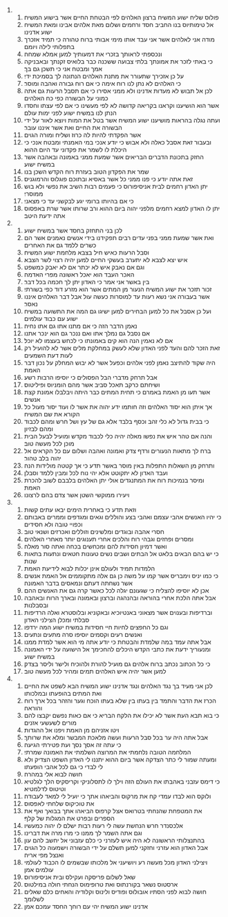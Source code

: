 <ol>
  <li>
    <ol>
      <li>פולוס שליח ישוע המשיח ברצון האלהים לפי הבטחת החיים אשר בישוע המשיח׃</li>
      <li>אל טימותיוס בנו החביב חסד ורחמים ושלום מאת אלהים אבינו ומאת המשיח ישוע אדנינו׃</li>
      <li>מודה אני לאלהים אשר אני עבד אותו מימי אבותי ברוח טהורה כי תמיד אזכרך בתפלותי לילה ויומם׃</li>
      <li>ונכספתי לראותך בזכרי את דמעותיך למען אמלא שמחה׃</li>
      <li>כי באתי לזכר את אמונתך בלתי צבועה ששכנה כבר בלואיס זקנתך ובאבניקה אמך ומבטח אני כי תשכן גם בך׃</li>
      <li>על כן אזכירך שתעורר את מתנת האלהים הנתונה לך בסמיכת ידי׃</li>
      <li>כי האלהים לא נתן לנו רוח אימה כי אם רוח גבורה ואהבה ומוסר׃</li>
      <li>לכן אל תבוש לא מעדות אדנינו ולא ממני אסירו כי אם תסבל הרעות גם אתה כמוני על הבשורה כפי כח האלהים׃</li>
      <li>אשר הוא הושיענו וקראנו בקריאה קדושה לא לפי מעשינו כי אם לפי עצתו וחסדו הנתן לנו במשיח ישוע לפני ימות עולם׃</li>
      <li>ועתה נגלה בהראות מושיענו ישוע המשיח אשר בטל את המות ויוצא לאור על ידי הבשורה את החיים ואת אשר איננו עובר׃</li>
      <li>אשר הפקדתי להיות לה כרוז ושליח ומורה הגוים׃</li>
      <li>ובעבור זאת אסבל כאלה ולא אבוש כי יודע אנכי במי האמנתי ומבטח אנכי כי היכלת לו לשמר את פקדוני עד היום ההוא׃</li>
      <li>החזק בתכונת הדברים הבריאים אשר שמעת ממני באמונה ובאהבה אשר במשיח ישוע׃</li>
      <li>שמר את הפקדון הטוב בעזרת רוח הקדש השכן בנו׃</li>
      <li>זאת אתה יודע כי פנו ממני כל אשר באסיא ובתוכם פוגלוס והרמוגניס׃</li>
      <li>יתן האדון רחמים לבית אניסיפורוס כי פעמים רבות השיב את נפשי ולא בוש ממוסרי׃</li>
      <li>כי אם בהיותו ברומי יגע לבקשני עד כי מצאני׃</li>
      <li>יתן לו האדון למצא רחמים מלפני יהוה ביום ההוא ורב שרותו אשר שרת באפסוס אתה ידעת היטב׃</li>
    </ol>
  </li>
  <li>
    <ol>
      <li>לכן בני התחזק בחסד אשר במשיח ישוע׃</li>
      <li>ואת אשר שמעת ממני בפני עדים רבים תפקידנו בידי אנשים נאמנים אשר הם כשרים ללמד גם את האחרים׃</li>
      <li>וסבל הרעות כאיש חיל בצבא מלחמת ישוע המשיח׃</li>
      <li>איש יצא לצבא לא יתערב בעשקי החיים למען יהיה רצוי לשר הצבא׃</li>
      <li>וגם אם נאבק איש לא יכתר אם לא יאבק כמשפט׃</li>
      <li>האכר העבד הוא יאכל ראשונה מפרי האדמה׃</li>
      <li>בין באשר אני אמר כי האדון יתן לך חכמה בכל דבר׃</li>
      <li>זכור תזכר את ישוע המשיח הנעור מן המתים אשר הוא מזרע דוד כפי בשורתי׃</li>
      <li>אשר בעבורה אני נשא רעות עד למוסרות כעשה עול אבל דבר האלהים איננו נאסר׃</li>
      <li>ועל כן אסבל את כל למען הבחירים למען ישיגו גם המה את התשועה במשיח ישוע עם כבוד עולמים׃</li>
      <li>נאמן הדבר הזה כי אם מתנו אתו גם אתו נחיה׃</li>
      <li>אם נסבל גם נמלך אתו ואם ננכר גם הוא ינכר אתנו׃</li>
      <li>אם לא נאמין הנה הוא קים באמונתו כי לכחש בעצמו לא יוכל׃</li>
      <li>זאת הזכר להם והעד לפני האדון שלא לעשק במחלקת מלים אשר לא להועיל רק לעות דעת השמעים׃</li>
      <li>היה שקוד להתיצב נאמן לפני אלהים וכפעל אשר לא יבוש המחלק על נכון דבר האמת׃</li>
      <li>אבל תרחק מדברי הבל הפסולים כי יוסיפו הרבות רשע׃</li>
      <li>ושיחתם כרקב תאכל סביב אשר מהם הומניוס ופיליטוס׃</li>
      <li>אשר תעו מן האמת באמרם כי תחית המתים כבר היתה ויבלבלו אמונת קצת אנשים׃</li>
      <li>אך איתן הוא יסוד האלהים וזה חותמו ידע יהוה את אשר לו ועוד יסור מעול כל הקורא את שם המשיח׃</li>
      <li>כי בבית גדול לא כלי זהב וכסף בלבד אלא גם של עץ ושל חרש ומהם לכבוד ומהם לבזיון׃</li>
      <li>והנה אם טהר איש את נפשו מאלה יהיה כלי לכבוד מקדש ומועיל לבעל הבית מוכן לכל מעשה טוב׃</li>
      <li>ברח לך מתאות הנעורים ורדף צדק ואמונה ואהבה ושלום עם כל הקראים אל יהוה בלב טהור׃</li>
      <li>ותרחק מן השאלות התפלות באין מוסר באשר תדע כי אך קטטה מולידות הנה׃</li>
      <li>ועבד האדון לא יתקוטט אלא יהי נוח לכל ומבין ללמד וסבלן׃</li>
      <li>ומיסר בנמיכות רוח את המתנגדים אולי יתן האלהים בלבבם לשוב להכרת האמת׃</li>
      <li>ויעירו ממוקשי השטן אשר צדם בהם לרצונו׃</li>
    </ol>
  </li>
  <li>
    <ol>
      <li>וזאת תדע כי באחרית הימים יבאו עתים קשות׃</li>
      <li>כי יהיו האנשים אהבי עצמם ואהבי בצע והוללים וגאים ומגדפים וממרים באבותם וכפויי טובה ולא חסידים׃</li>
      <li>חסרי אהבה ובוגדים ומלשינים וזוללים ואכרזים ושנאי טוב׃</li>
      <li>ומסרים ופחזים וגבהי רוח והלכים אחרי תענוגים יותר מאחרי האלהים׃</li>
      <li>ואשר דמיון חסידות להם ומכחשים בכחה ואתה סור מאלה׃</li>
      <li>כי יש בהם הבאים בלאט אל הבתים ושבים נשים טעונות חטאים ונתעות בתאות שנות׃</li>
      <li>הלמדות תמיד ולעולם אינן יכלות לבוא לידיעת האמת׃</li>
      <li>כי כמו יניס וימבריס אשר קמו על משה כן גם אלה מתקוממים אל האמת אנשים אשר נשחתה דעתם ונמאסים בדבר האמונה׃</li>
      <li>אכן לא יוסיפו להצליח כי שגעונם יגלה לכל כאשר קרה גם את האנשים ההם׃</li>
      <li>אבל אתה הלכת אחרי בהוראה ובהנהגה וברצון ובאמונה ובארך הרוח ובאהבה ובסבלנות׃</li>
      <li>וברדיפות ובענוים אשר מצאוני באנטיוכיא ובאקוניא ובלוסטרא ואלה הרדיפות סבלתי ומכלן הצילני האדון׃</li>
      <li>וגם כל החפצים לחיות חיי חסידות במשיח ישוע המה ירדפו׃</li>
      <li>ואנשים רעים וקסמים יוסיפו סרה מתעים ונתעים׃</li>
      <li>אבל אתה עמד במה שלמדת והבטחת כי יודע אתה מי הוא אשר למדת ממנו׃</li>
      <li>ומנעוריך ידעת את כתבי הקדש היכלים להחכימך אל הישועה על ידי האמונה במשיח ישוע׃</li>
      <li>כי כל הכתוב נכתב ברוח אלהים גם מועיל להורת ולהוכיח ולישר וליסר בצדק׃</li>
      <li>למען אשר יהיה איש האלהים תמים ומהיר לכל מעשה טוב׃</li>
    </ol>
  </li>
  <li>
    <ol>
      <li>לכן אני מעיד בך נגד האלהים ונגד אדנינו ישוע המשיח הבא לשפט את החיים ואת המתים בהופעתו ובמלכותו׃</li>
      <li>הכרז את הדבר והתמד בין בעתו בין שלא בעתו הוכח וגער והזהר בכל ארך רוח והוראה׃</li>
      <li>כי בוא תבא העת אשר לא יכילו את הלקח הבריא כי אם כאות נפשם יקבצו להם מורים לשעשעי אזנים׃</li>
      <li>ויטו אזניהם מן האמת ויפנו אל ההגדות׃</li>
      <li>אבל אתה היה ער בכל סבל הרעות ועשה מלאכת המבשר ומלא את שרותך׃</li>
      <li>כי עתה זה אסך נסך ועת פטירתי הגיעה׃</li>
      <li>המלחמה הטובה נלחמתי את המרוצה השלמתי את האמונה שמרתי׃</li>
      <li>ומעתה שמור לי כתר הצדקה אשר ביום ההוא יתננו לי האדון השפט הצדיק ולא לי לבדי כי גם לכל אהבי הופעתו׃</li>
      <li>חושה לבוא אלי במהרה׃</li>
      <li>כי דימס עזבני באהבתו את העולם הזה וילך לו לתסלוניקי וקריסקיס הלך לגלטיא וטיטוס לדלמטיא׃</li>
      <li>ולוקס הוא לבדו עמדי קח את מרקוס והביאהו אתך כי יועיל לי למאד לעבודה׃</li>
      <li>את טוכיקוס שלחתי לאפסוס׃</li>
      <li>את המטפחת שהנחתי בטרואס אצל קרפוס הביאהו אתך בבואך ואף את הספרים ובפרט את המגלות של קלף׃</li>
      <li>אלכסנדר חרש הנחשת עשה לי רעות רבות ישלם לו יהוה כמעשיו׃</li>
      <li>וגם אתה השמר לך ממנו כי מרו מרה את דברינו׃</li>
      <li>בהתנצלותי הראשונה לא היה איש לעזרני כי כלם עזבוני אל יחשב להם עון׃</li>
      <li>אבל האדון הוא עזרני וחזקני למען תשלם על ידי הבשורה וישמעוה כל הגוים ואנצל מפי אריה׃</li>
      <li>ויצילני האדון מכל מעשה רע ויושיעני אל מלכותו שבשמים לו הכבוד לעולמי עולמים אמן׃</li>
      <li>שאל לשלום פריסקה ועקילס ובית אניסיפורוס׃</li>
      <li>ארסטוס נשאר בקורנתוס ואת טרופימוס הנחתי חולה במילטוס׃</li>
      <li>חושה לבוא לפני הסתיו אובולוס ופודיס ולינוס וקלודיה והאחים כלם שאלים לשלומך׃</li>
      <li>אדנינו ישוע המשיח יהי עם רוחך החסד עמכם אמן׃</li>
    </ol>
  </li>
</ol>